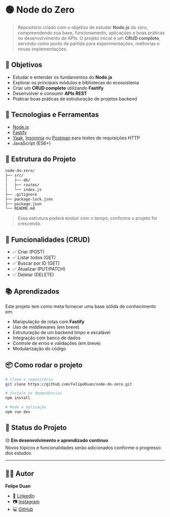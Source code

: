 # 🟢 Node do Zero

> Repositório criado com o objetivo de estudar **Node.js** do zero, compreendendo sua base, funcionamento, aplicações e boas práticas no desenvolvimento de APIs. O projeto inicial é um **CRUD completo**, servindo como ponto de partida para experimentações, melhorias e novas implementações.

## 🧠 Objetivos

- Estudar e entender os fundamentos do **Node.js**
- Explorar os principais módulos e bibliotecas do ecossistema
- Criar um **CRUD completo** utilizando **Fastify**
- Desenvolver e consumir **APIs REST**
- Praticar boas práticas de estruturação de projetos backend

## 🚀 Tecnologias e Ferramentas

- [Node.js](https://nodejs.org/)
- [Fastify](https://www.fastify.io/)
- [Yaak](https://yaak.app/), [Insomnia](https://insomnia.rest/) ou [Postman](https://www.postman.com/) para testes de requisições HTTP
- JavaScript (ES6+)

## 🧩 Estrutura do Projeto

```bash
node-do-zero/
├── src/
│   ├── db/
│   ├── routes/
│   └── index.js
├── .gitignore
├── package-lock.json
├── package.json
└── README.md
```

> Essa estrutura poderá evoluir com o tempo, conforme o projeto for crescendo.

## 🔧 Funcionalidades (CRUD)

- ✅ Criar (POST)
- ✅ Listar todos (GET)
- ✅ Buscar por ID (GET)
- ✅ Atualizar (PUT/PATCH)
- ✅ Deletar (DELETE)

## 📚 Aprendizados

Este projeto tem como meta fornecer uma base sólida de conhecimento em:
- Manipulação de rotas com **Fastify**
- Uso de middlewares (em breve)
- Estruturação de um backend limpo e escalável
- Integração com banco de dados
- Controle de erros e validações (em breve)
- Modularização do código

## 📦 Como rodar o projeto

```bash
# Clone o repositório
git clone https://github.com/FelipeDuan/node-do-zero.git

# Instale as dependências
npm install

# Rode a aplicação
npm run dev
```

## 📌 Status do Projeto

🟡 **Em desenvolvimento e aprendizado contínuo**  
Novos tópicos e funcionalidades serão adicionados conforme o progresso dos estudos.

---

## 👨‍💻 Autor

**Felipe Duan**

- 💼 [LinkedIn](https://www.linkedin.com/in/felipe-duan-silva-sousa-007962305/)  
- 📷 [Instagram](https://www.instagram.com/felipe_duan/)  
- 💻 [GitHub](https://github.com/felipeduan)  
